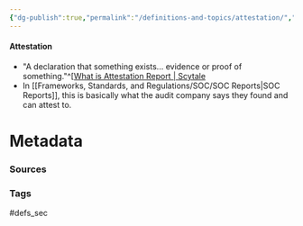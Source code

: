 ```yaml
---
{"dg-publish":true,"permalink":"/definitions-and-topics/attestation/","tags":["SOC"]}
---
```


#### Attestation
- "A declaration that something exists... evidence or proof of something."^[[What is Attestation Report \| Scytale](https://scytale.ai/glossary/attestation-report/)
- In [[Frameworks, Standards, and Regulations/SOC/SOC Reports\|SOC Reports]], this is basically what the audit company says they found and can attest to. 





# Metadata

### Sources


### Tags
#defs_sec 